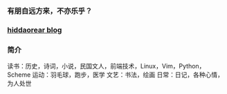 
### 有朋自远方来，不亦乐乎？

### [hiddaorear blog](https://hiddaorear.github.io/)

### 简介

读书：历史，诗词，小说，民国文人，前端技术，Linux，Vim，Python，Scheme
运动：羽毛球，跑步，医学
文艺：书法，绘画
日常：日记，各种心情，为人处世


